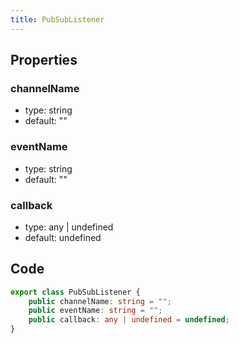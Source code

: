 ```yaml
---
title: PubSubListener
---
```


## Properties

### channelName

-   type: string
-   default: ""

### eventName

-   type: string
-   default: ""

### callback

-   type: any | undefined
-   default: undefined

## Code

```ts
export class PubSubListener {
    public channelName: string = "";
    public eventName: string = "";
    public callback: any | undefined = undefined;
}
```
